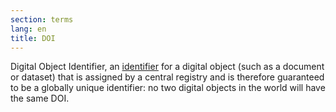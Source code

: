 ```yaml
---
section: terms
lang: en
title: DOI
---
```


Digital Object Identifier, an [identifier](../identifier/) for a digital object (such as a document or dataset) that is assigned by a central registry and is therefore guaranteed to be a globally unique identifier: no two digital objects in the world will have the same DOI.
